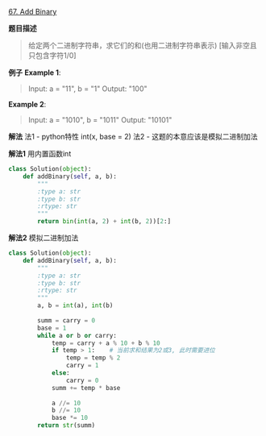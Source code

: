 [67. Add Binary](https://leetcode.com/problems/add-binary/description/)

**题目描述**
> 给定两个二进制字符串，求它们的和(也用二进制字符串表示)
[输入非空且只包含字符1/0]

**例子**
**Example 1**:
> Input: a = "11", b = "1"
Output: "100"

**Example 2**:
> Input: a = "1010", b = "1011"
Output: "10101"

**解法**
法1 - python特性 int(x, base = 2)
法2 - 这题的本意应该是模拟二进制加法

**解法1**
用内置函数int
```python
class Solution(object):
    def addBinary(self, a, b):
        """
        :type a: str
        :type b: str
        :rtype: str
        """
        return bin(int(a, 2) + int(b, 2))[2:]
```

**解法2**
模拟二进制加法
```python
class Solution(object):
    def addBinary(self, a, b):
        """
        :type a: str
        :type b: str
        :rtype: str
        """
        a, b = int(a), int(b)
        
        summ = carry = 0
        base = 1
        while a or b or carry:
            temp = carry + a % 10 + b % 10
            if temp > 1:    # 当前求和结果为2或3, 此时需要进位
                temp = temp % 2
                carry = 1
            else:
                carry = 0
            summ += temp * base
            
            a //= 10
            b //= 10
            base *= 10
        return str(summ)
```